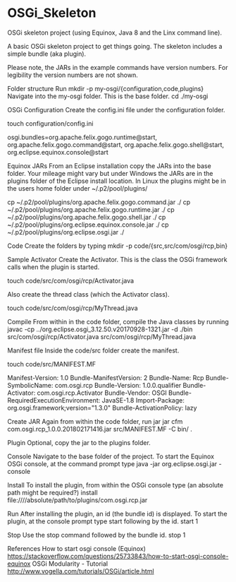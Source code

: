 # OSGi_Skeleton
OSGi skeleton project (using Equinox, Java 8 and the Linx command line). 

A basic OSGi skeleton project to get things going. The skeleton includes a simple bundle (aka plugin).

Please note, the JARs in the example commands have version numbers. For legibility the version numbers are not shown.

Folder structure
Run
mkdir -p my-osgi/{configuration,code,plugins}
Navigate into the my-osgi folder. This is the base folder.
cd ./my-osgi

OSGi Configuration
Create the config.ini file under the configuration folder.

touch configuration/config.ini

osgi.bundles=org.apache.felix.gogo.runtime@start, org.apache.felix.gogo.command@start, org.apache.felix.gogo.shell@start, org.eclipse.equinox.console@start

Equinox JARs
From an Eclipse installation copy the JARs into the base folder. Your mileage might vary but under Windows the JARs are in the plugins folder of the Eclipse install location. In Linux the plugins might be in the users home folder under ~/.p2/pool/plugins/

cp ~/.p2/pool/plugins/org.apache.felix.gogo.command.jar ./
cp ~/.p2/pool/plugins/org.apache.felix.gogo.runtime.jar ./
cp ~/.p2/pool/plugins/org.apache.felix.gogo.shell.jar ./
cp ~/.p2/pool/plugins/org.eclipse.equinox.console.jar ./
cp ~/.p2/pool/plugins/org.eclipse.osgi.jar ./



Code
Create the folders by typing
mkdir -p code/{src,src/com/osgi/rcp,bin}

Sample Activator
Create the Activator. This is the class the OSGi framework calls when the plugin is started.

touch code/src/com/osgi/rcp/Activator.java 

Also create the thread class (which the Activator class). 

touch code/src/com/osgi/rcp/MyThread.java 

Compile
From within in the code folder, compile the Java classes by running
javac -cp ../org.eclipse.osgi_3.12.50.v20170928-1321.jar -d ./bin src/com/osgi/rcp/Activator.java src/com/osgi/rcp/MyThread.java 

Manifest file
Inside the code/src folder create the manifest.

touch code/src/MANIFEST.MF

Manifest-Version: 1.0
Bundle-ManifestVersion: 2
Bundle-Name: Rcp
Bundle-SymbolicName: com.osgi.rcp
Bundle-Version: 1.0.0.qualifier
Bundle-Activator: com.osgi.rcp.Activator
Bundle-Vendor: OSGI
Bundle-RequiredExecutionEnvironment: JavaSE-1.8
Import-Package: org.osgi.framework;version="1.3.0"
Bundle-ActivationPolicy: lazy


Create JAR
Again from within the code folder, run jar
jar cfm  com.osgi.rcp_1.0.0.201802171416.jar src/MANIFEST.MF -C bin/ .

Plugin
Optional, copy the jar to the plugins folder.

Console
Navigate to the base folder of the project. To start the Equinox OSGi console, at the command prompt type
java -jar org.eclipse.osgi.jar -console

Install
To install the plugin, from within the OSGi console type (an absolute path might be required?)
install file:////absolute/path/to/plugins/com.osgi.rcp.jar

Run
After installing the plugin, an id (the bundle id) is displayed. To start the plugin, at the console prompt type start following by the id.
start 1

Stop
Use the stop command followed by the bundle id.
stop 1


References
How to start osgi console (Equinox) https://stackoverflow.com/questions/25733843/how-to-start-osgi-console-equinox
OSGi Modularity - Tutorial http://www.vogella.com/tutorials/OSGi/article.html
